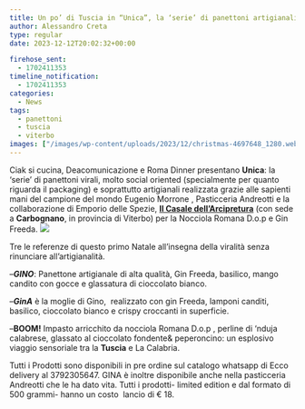 ```yaml
---
title: Un po’ di Tuscia in “Unica”, la ‘serie’ di panettoni artigianali in collaborazione con Roma Dinner
author: Alessandro Creta
type: regular
date: 2023-12-12T20:02:32+00:00

firehose_sent:
  - 1702411353
timeline_notification:
  - 1702411353
categories:
  - News
tags:
  - panettoni
  - tuscia
  - viterbo
images: ["/images/wp-content/uploads/2023/12/christmas-4697648_1280.webp"]
---
```

Ciak si cucina, Deacomunicazione e Roma Dinner presentano **Unica**: la &#8216;serie&#8217; di panettoni virali, molto social oriented (specialmente per quanto riguarda il packaging) e soprattutto artigianali realizzata grazie alle sapienti mani del campione del mondo Eugenio Morrone , Pasticceria Andreotti e la collaborazione di Emporio delle Spezie, <a href="https://aleepepecom.wordpress.com/2023/04/02/giornata-dedicata-alla-nocciola-della-tuscia-presso-il-casale-dellarcipretura/" target="_blank" rel="noreferrer noopener"><strong>Il Casale dell&#8217;Arcipretura</strong></a> (con sede a **Carbognano**, in provincia di Viterbo) per la Nocciola Romana D.o.p e Gin Freeda.
![](/images/wp-content/uploads/2023/12/img-20231212-wa00571.webp)
 

Tre le referenze di questo primo Natale all&#8217;insegna della viralità senza rinunciare all&#8217;artigianalità.

&#8211;**_GINO_**: Panettone artigianale di alta qualità, Gin Freeda, basilico, mango candito con gocce e glassatura di cioccolato bianco.

&#8211;**_GinA_** è la moglie di Gino,  realizzato con gin Freeda, lamponi canditi, basilico, cioccolato bianco e crispy croccanti in superficie. 

&#8211;**BOOM!** Impasto arricchito da nocciola Romana D.o.p , perline di &#8216;nduja calabrese, glassato al cioccolato fondente& peperoncino: un esplosivo viaggio sensoriale tra la **Tuscia** e La Calabria.

Tutti i Prodotti sono disponibili in pre ordine sul catalogo whatsapp di Ecco delivery al 3792305647. GINA è inoltre disponibile anche nella pasticceria Andreotti che le ha dato vita. Tutti i prodotti- limited edition e dal formato di 500 grammi- hanno un costo  lancio di € 18.